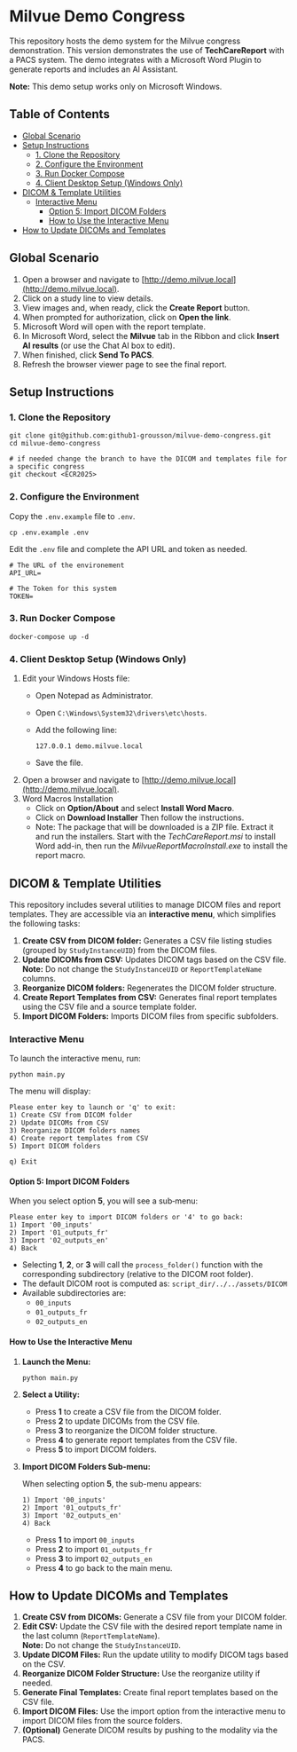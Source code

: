 
# Milvue Demo Congress

This repository hosts the demo system for the Milvue congress demonstration. This version demonstrates the use of **TechCareReport** with a PACS system.
The demo integrates with a Microsoft Word Plugin to generate reports and includes an AI Assistant.

**Note:** This demo setup works only on Microsoft Windows.

## Table of Contents

- [Global Scenario](#global-scenario)
- [Setup Instructions](#setup-instructions)
  - [1. Clone the Repository](#1-clone-the-repository)
  - [2. Configure the Environment](#2-configure-the-environment)
  - [3. Run Docker Compose](#3-run-docker-compose)
  - [4. Client Desktop Setup (Windows Only)](#4-client-desktop-setup-windows-only)
- [DICOM & Template Utilities](#dicom--template-utilities)
  - [Interactive Menu](#interactive-menu)
    - [Option 5: Import DICOM Folders](#option-5-import-dicom-folders)
    - [How to Use the Interactive Menu](#how-to-use-the-interactive-menu)
- [How to Update DICOMs and Templates](#how-to-update-dicoms-and-templates)

## Global Scenario


1.  Open a browser and navigate to [http://demo.milvue.local](http://demo.milvue.local).
2.  Click on a study line to view details.
3.  View images and, when ready, click the **Create Report** button.
4.  When prompted for authorization, click on **Open the link**.
5.  Microsoft Word will open with the report template.
6.  In Microsoft Word, select the **Milvue** tab in the Ribbon and click **Insert AI results** (or use the Chat AI box to edit).
7.  When finished, click **Send To PACS**.
8.  Refresh the browser viewer page to see the final report.

## Setup Instructions


### 1\. Clone the Repository

    
    git clone git@github.com:github1-grousson/milvue-demo-congress.git
    cd milvue-demo-congress
    
    # if needed change the branch to have the DICOM and templates file for a specific congress
    git checkout <ECR2025>
    

### 2\. Configure the Environment

Copy the `.env.example` file to `.env`.

    cp .env.example .env

Edit the `.env` file and complete the API URL and token as needed.

    # The URL of the environement
    API_URL=

    # The Token for this system
    TOKEN=

### 3\. Run Docker Compose

    docker-compose up -d
    

### 4\. Client Desktop Setup (Windows Only)

1.  Edit your Windows Hosts file:
    *   Open Notepad as Administrator.
    *   Open `C:\Windows\System32\drivers\etc\hosts`.
    *   Add the following line:
        
            127.0.0.1 demo.milvue.local
        
    *   Save the file.
2.  Open a browser and navigate to [http://demo.milvue.local](http://demo.milvue.local).
3.  Word Macros Installation
    *   Click on **Option/About** and select **Install Word Macro**.
    *   Click on **Download Installer** Then follow the instructions.
    *   Note: The package that will be downloaded is a ZIP file. Extract it and run the installers. Start with the *TechCareReport.msi* to install Word add-in, then run the *MilvueReportMacroInstall.exe* to install the report macro.

## DICOM & Template Utilities


This repository includes several utilities to manage DICOM files and report templates. They are accessible via an **interactive menu**, which simplifies the following tasks:

1.  **Create CSV from DICOM folder:** Generates a CSV file listing studies (grouped by `StudyInstanceUID`) from the DICOM files.
2.  **Update DICOMs from CSV:** Updates DICOM tags based on the CSV file. **Note:** Do not change the `StudyInstanceUID` or `ReportTemplateName` columns.
3.  **Reorganize DICOM folders:** Regenerates the DICOM folder structure.
4.  **Create Report Templates from CSV:** Generates final report templates using the CSV file and a source template folder.
5.  **Import DICOM Folders:** Imports DICOM files from specific subfolders.

### Interactive Menu

To launch the interactive menu, run:

    
    python main.py
    

The menu will display:

    
    Please enter key to launch or 'q' to exit:
    1) Create CSV from DICOM folder
    2) Update DICOMs from CSV
    3) Reorganize DICOM folders names
    4) Create report templates from CSV
    5) Import DICOM folders
    
    q) Exit
    

#### Option 5: Import DICOM Folders

When you select option **5**, you will see a sub‐menu:

    
    Please enter key to import DICOM folders or '4' to go back:
    1) Import '00_inputs'
    2) Import '01_outputs_fr'
    3) Import '02_outputs_en'
    4) Back
    

*   Selecting **1**, **2**, or **3** will call the `process_folder()` function with the corresponding subdirectory (relative to the DICOM root folder).
*   The default DICOM root is computed as: `script_dir/../../assets/DICOM`
*   Available subdirectories are:
    *   `00_inputs`
    *   `01_outputs_fr`
    *   `02_outputs_en`   

#### How to Use the Interactive Menu


1.  **Launch the Menu:**
    
        python main.py
    
2.  **Select a Utility:**
    *   Press **1** to create a CSV file from the DICOM folder.
    *   Press **2** to update DICOMs from the CSV file.
    *   Press **3** to reorganize the DICOM folder structure.
    *   Press **4** to generate report templates from the CSV file.
    *   Press **5** to import DICOM folders.
3.  **Import DICOM Folders Sub-menu:**
    
    When selecting option **5**, the sub-menu appears:
    
        
        1) Import '00_inputs'
        2) Import '01_outputs_fr'
        3) Import '02_outputs_en'
        4) Back
              
    
    *   Press **1** to import `00_inputs`
    *   Press **2** to import `01_outputs_fr`
    *   Press **3** to import `02_outputs_en`
    *   Press **4** to go back to the main menu.

## How to Update DICOMs and Templates


1.  **Create CSV from DICOMs:** Generate a CSV file from your DICOM folder.
2.  **Edit CSV:** Update the CSV file with the desired report template name in the last column (`ReportTemplateName`).  
    **Note:** Do not change the `StudyInstanceUID`.
3.  **Update DICOM Files:** Run the update utility to modify DICOM tags based on the CSV.
4.  **Reorganize DICOM Folder Structure:** Use the reorganize utility if needed.
5.  **Generate Final Templates:** Create final report templates based on the CSV file.
6.  **Import DICOM Files:** Use the import option from the interactive menu to import DICOM files from the source folders.
7.  **(Optional)** Generate DICOM results by pushing to the modality via the PACS.